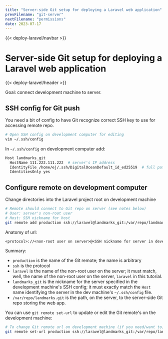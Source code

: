 ```yaml
---
title: "Server-side Git setup for deploying a Laravel web application"
prevFilename: "git-server"
nextFilename: "permissions"
date: 2023-07-17
---
```


{{< deploy-laravel/navbar >}}

# Server-side Git setup for deploying a Laravel web application

{{< deploy-laravel/header >}}

Goal: connect development machine to server.

## SSH config for Git push

You need a bit of config to have Git recognize correct SSH key to use for accessing remote repo.

```bash
# Open SSH config on development computer for editing
vim ~/.ssh/config
```

In `~/.ssh/config` on development computer add:

```bash
Host landmarks_git
  HostName 111.222.111.222  # server's IP address
  IdentityFile /home/ej/.ssh/DigitalOceanDefault_id_ed25519  # full path to SSH key used to acces the server
  IdentitiesOnly yes
```

## Configure remote on development computer

Change directories into the Laravel project root on development machine

```bash
# Remote should connect to Git repo on server (see notes below)
# User: server's non-root user
# Host: SSH nickname for host
git remote add production ssh://laravel@landmarks_git:/var/repo/landmarks.git
```

Anatomy of url:

```txt
<protocol>://<non-root user on server>@<SSH nickname for server in development machine's SSH config>:<path to server-side Git repo>
```

Summary:

- `production` is the name of the Git remote; the name is arbitrary
- `ssh` is the protocol 
- `laravel` is the name of the non-root user on the server; it must match, well, the name of the non-root user on the server, `laravel` in this tutorial.
- `landmarks_git` is the nickname for the server specified in the development machine's SSH config; it must exactly match the `Host` name identifying the server in the dev machine's `~/.ssh/config` file.
- `/var/repo/landmarks.git` is the path, on the server, to the server-side Git repo storing the web app.

You can use `git remote set-url` to update or edit the Git remote's on the development machine:

```bash
# To change Git remote url on development machine (if you need/want to)
git remote set-url production ssh://laravel@landmarks_git:/var/repo/landmarks.git
```
